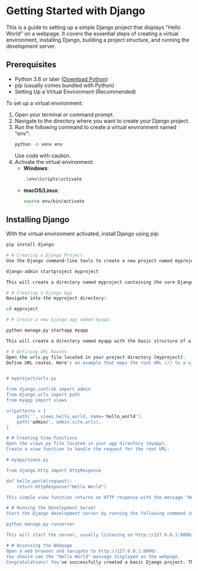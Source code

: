 # Getting Started with Django
This is a guide to setting up a simple Django project that displays "Hello World" on a webpage. It covers the essential steps of creating a virtual environment, installing Django, building a project structure, and running the development server.

## Prerequisites
- Python 3.6 or later ([Download Python](https://www.python.org/downloads/))
- pip (usually comes bundled with Python)
- Setting Up a Virtual Environment (Recommended)

To set up a virtual environment:
1. Open your terminal or command prompt.
2. Navigate to the directory where you want to create your Django project.
3. Run the following command to create a virtual environment named "env":
    ```bash
    python -m venv env
    ```
    Use code with caution.
4. Activate the virtual environment:
    - **Windows**:
        ```bash
        .\env\Scripts\activate
        ```
    - **macOS/Linux**:
        ```bash
        source env/bin/activate
        ```

## Installing Django
With the virtual environment activated, install Django using pip:
```bash
pip install django

# # Creating a Django Project
Use the Django command-line tools to create a new project named myproject:

django-admin startproject myproject

This will create a directory named myproject containing the core Django project structure.

# # Creating a Django App
Navigate into the myproject directory:

cd myproject

# # Create a new Django app named myapp:

python manage.py startapp myapp

This will create a directory named myapp with the basic structure of a Django app.

# # Defining URL Routes
Open the urls.py file located in your project directory (myproject).
Define URL routes. Here's an example that maps the root URL (/) to a view function:


# myproject/urls.py

from django.contrib import admin
from django.urls import path
from myapp import views

urlpatterns = [
    path('', views.hello_world, name='hello_world'),
    path('admin/', admin.site.urls),
]

# # Creating View Functions
Open the views.py file located in your app directory (myapp).
Create a view function to handle the request for the root URL:

# myapp/views.py

from django.http import HttpResponse

def hello_world(request):
    return HttpResponse("Hello World")

This simple view function returns an HTTP response with the message "Hello World".

# # Running the Development Server
Start the Django development server by running the following command in your project directory (myproject):

python manage.py runserver

This will start the server, usually listening on http://127.0.0.1:8000/.

# # Accessing the Webpage
Open a web browser and navigate to http://127.0.0.1:8000/.
You should see the "Hello World" message displayed on the webpage.
Congratulations! You've successfully created a basic Django project. This guide provides a foundation for building more complex Django applications.